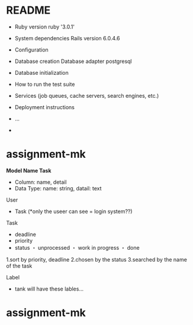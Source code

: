 # README



* Ruby version
ruby '3.0.1'
* System dependencies
Rails version             6.0.4.6
* Configuration

* Database creation
Database adapter          postgresql
* Database initialization

* How to run the test suite

* Services (job queues, cache servers, search engines, etc.)

* Deployment instructions

* ...
*
# assignment-mk

**Model Name Task**
* Column: name, detail
* Data Type: name: string, datail: text


User 
- Task (*only the useer can see = login system??)

Task

- deadline
- priority
- status 
・ unprocessed
・ work in progress
・ done

1.sort by priority, deadline
2.chosen by the status
3.searched by  the name of the task

Label
- tank will have these lables...



# assignment-mk
